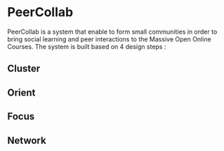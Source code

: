 # PeerCollab

PeerCollab is a system that enable to form small communities in order to bring social learning and peer interactions to the Massive Open Online Courses. The system is built based on 4 design steps : 

## Cluster 


## Orient 


## Focus 


## Network
